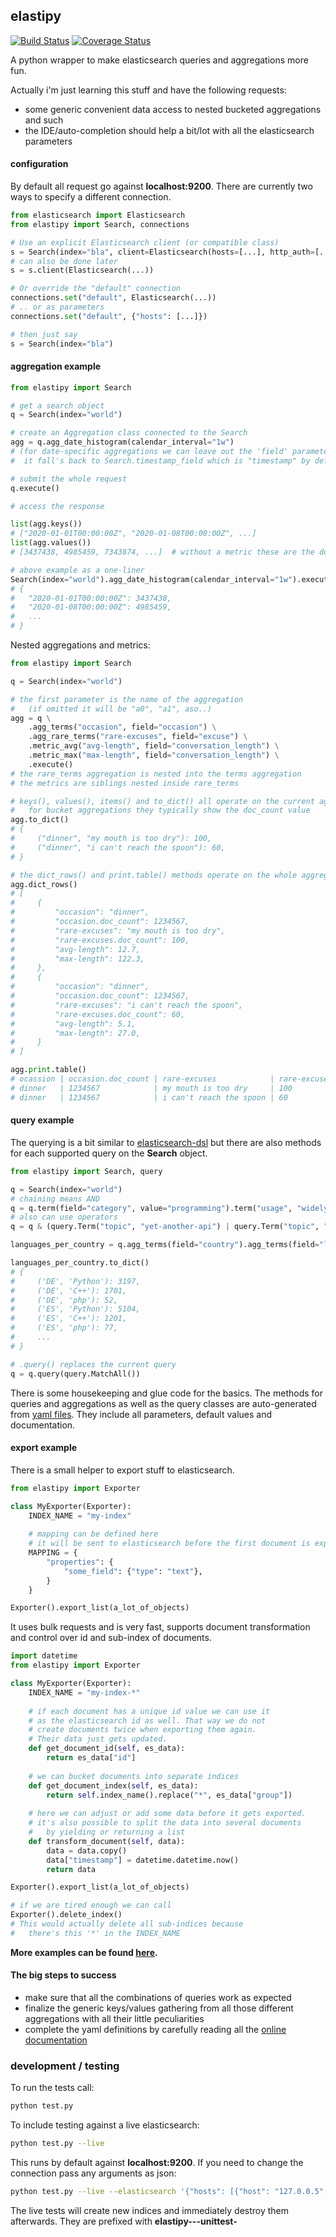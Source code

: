## elastipy

[![Build Status](https://travis-ci.com/defgsus/elastipy.svg?branch=development)](https://travis-ci.com/defgsus/elastipy)
[![Coverage Status](https://coveralls.io/repos/github/defgsus/elastipy/badge.svg?branch=feature/travis)](https://coveralls.io/github/defgsus/elastipy?branch=feature/travis)


A python wrapper to make elasticsearch queries and aggregations more fun.

Actually i'm just learning this stuff and have the following requests:
- some generic convenient data access to nested bucketed aggregations and such
- the IDE/auto-completion should help a bit/lot with all the elasticsearch parameters

#### configuration

By default all request go against **localhost:9200**. There are currently two ways 
to specify a different connection.

```python
from elasticsearch import Elasticsearch
from elastipy import Search, connections

# Use an explicit Elasticsearch client (or compatible class)
s = Search(index="bla", client=Elasticsearch(hosts=[...], http_auth=[...]))
# can also be done later
s = s.client(Elasticsearch(...))

# Or override the "default" connection
connections.set("default", Elasticsearch(...))
# .. or as parameters
connections.set("default", {"hosts": [...]})

# then just say
s = Search(index="bla")
```

#### aggregation example

```python
from elastipy import Search

# get a search object
q = Search(index="world")

# create an Aggregation class connected to the Search
agg = q.agg_date_histogram(calendar_interval="1w")
# (for date-specific aggregations we can leave out the 'field' parameter 
#  it fall's back to Search.timestamp_field which is "timestamp" by default)

# submit the whole request
q.execute()

# access the response

list(agg.keys())
# ["2020-01-01T00:00:00Z", "2020-01-08T00:00:00Z", ...]
list(agg.values())
# [3437438, 4985459, 7343874, ...]  # without a metric these are the doc_counts

# above example as a one-liner
Search(index="world").agg_date_histogram(calendar_interval="1w").execute().to_dict()
# {
#   "2020-01-01T00:00:00Z": 3437438,
#   "2020-01-08T00:00:00Z": 4985459,
#   ...
# } 
```

Nested aggregations and metrics:
```python
from elastipy import Search

q = Search(index="world")

# the first parameter is the name of the aggregation 
#   (if omitted it will be "a0", "a1", aso..)  
agg = q \
    .agg_terms("occasion", field="occasion") \
    .agg_rare_terms("rare-excuses", field="excuse") \
    .metric_avg("avg-length", field="conversation_length") \
    .metric_max("max-length", field="conversation_length") \
    .execute()
# the rare_terms aggregation is nested into the terms aggregation
# the metrics are siblings nested inside rare_terms

# keys(), values(), items() and to_dict() all operate on the current aggregation
#   for bucket aggregations they typically show the doc_count value
agg.to_dict()
# {
#     ("dinner", "my mouth is too dry"): 100,
#     ("dinner", "i can't reach the spoon"): 60,
# }

# the dict_rows() and print.table() methods operate on the whole aggregation branch
agg.dict_rows()
# [
#     {
#         "occasion": "dinner", 
#         "occasion.doc_count": 1234567, 
#         "rare-excuses": "my mouth is too dry", 
#         "rare-excuses.doc_count": 100, 
#         "avg-length": 12.7, 
#         "max-length": 122.3, 
#     },
#     {
#         "occasion": "dinner", 
#         "occasion.doc_count": 1234567, 
#         "rare-excuses": "i can't reach the spoon", 
#         "rare-excuses.doc_count": 60, 
#         "avg-length": 5.1, 
#         "max-length": 27.0, 
#     }
# ]

agg.print.table()
# ocassion | occasion.doc_count | rare-excuses            | rare-excuses.doc_count | avg-length | max-length
# dinner   | 1234567            | my mouth is too dry     | 100                    | 12.7       | 122.3
# dinner   | 1234567            | i can't reach the spoon | 60                     | 5.1        | 27.0
```

#### query example

The querying is a bit similar to [elasticsearch-dsl](https://github.com/elastic/elasticsearch-dsl-py) 
but there are also methods for each supported query on the **Search** object.  

```python
from elastipy import Search, query

q = Search(index="world")
# chaining means AND
q = q.term(field="category", value="programming").term("usage", "widely-used")
# also can use operators
q = q & (query.Term("topic", "yet-another-api") | query.Term("topic", "yet-another-operator-overload"))

languages_per_country = q.agg_terms(field="country").agg_terms(field="language").execute()

languages_per_country.to_dict()
# {
#     ('DE', 'Python'): 3197,
#     ('DE', 'C++'): 1701,
#     ('DE', 'php'): 52,
#     ('ES', 'Python'): 5104,
#     ('ES', 'C++'): 1201,
#     ('ES', 'php'): 77,
#     ...
# }

# .query() replaces the current query 
q = q.query(query.MatchAll())
```

There is some housekeeping and glue code for the basics. The methods for queries and aggregations as 
well as the query classes are auto-generated from [yaml files](definition). They include all parameters,
default values and documentation.

#### export example

There is a small helper to export stuff to elasticsearch.

```python
from elastipy import Exporter

class MyExporter(Exporter):
    INDEX_NAME = "my-index"
    
    # mapping can be defined here
    # it will be sent to elasticsearch before the first document is exported 
    MAPPING = {
        "properties": {
            "some_field": {"type": "text"},
        }       
    }   

Exporter().export_list(a_lot_of_objects)    
```
It uses bulk requests and is very fast, supports document transformation and
control over id and sub-index of documents.

```python
import datetime
from elastipy import Exporter

class MyExporter(Exporter):
    INDEX_NAME = "my-index-*"
    
    # if each document has a unique id value we can use it
    # as the elasticsearch id as well. That way we do not
    # create documents twice when exporting them again.
    # Their data just gets updated.
    def get_document_id(self, es_data):
        return es_data["id"]
    
    # we can bucket documents into separate indices 
    def get_document_index(self, es_data):
        return self.index_name().replace("*", es_data["group"])
    
    # here we can adjust or add some data before it gets exported.
    # it's also possible to split the data into several documents
    #   by yielding or returning a list
    def transform_document(self, data):
        data = data.copy()
        data["timestamp"] = datetime.datetime.now()
        return data

Exporter().export_list(a_lot_of_objects)

# if we are tired enough we can call
Exporter().delete_index()
# This would actually delete all sub-indices because 
#   there's this '*' in the INDEX_NAME
```

**More examples can be found [here](examples).**


#### The big steps to success

  - make sure that all the combinations of queries work as expected
  - finalize the generic keys/values gathering from all those different aggregations with all their little 
  peculiarities
  - complete the yaml definitions by carefully reading all the 
   [online documentation](https://www.elastic.co/guide/en/elasticsearch/reference/current/query-dsl.html)


### development / testing

To run the tests call:
```bash
python test.py
````

To include testing against a live elasticsearch:
```bash
python test.py --live
```

This runs by default against **localhost:9200**. If you need to change the connection
pass any arguments as json:
```bash
python test.py --live --elasticsearch '{"hosts": [{"host": "127.0.0.5", "port": 1200}], "http_auth": ["user", "password"]}'
```

The live tests will create new indices and immediately destroy them afterwards. 
They are prefixed with **elastipy---unittest-**
